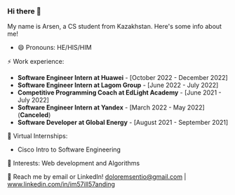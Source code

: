 ### Hi there 👋

My name is Arsen, a CS student from Kazakhstan. Here's some info about me!

- 😄 Pronouns: HE/HIS/HIM

⚡ Work experience:
- **Software Engineer Intern at Huawei** - [October 2022 - December 2022]
- **Software Engineer Intern at Lagom Group** - [June 2022 - July 2022]
- **Competitive Programming Coach at EdLight Academy** - [June 2021 - July 2022]
- **Software Engineer Intern at Yandex** - [March 2022 - May 2022] (**Canceled**)
- **Software Developer at Global Energy** - [August 2021 - September 2021]

👯 Virtual Internships:
- Cisco Intro to Software Engineering

🌱 Interests: Web development and Algorithms

💬 Reach me by email or LinkedIn! doloremsentio@gmail.com | www.linkedin.com/in/im57ill57anding
